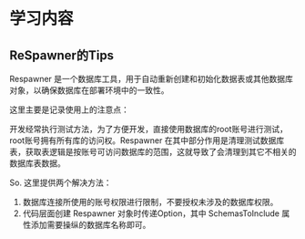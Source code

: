 # 学习内容
## ReSpawner的Tips
Respawner 是一个数据库工具，用于自动重新创建和初始化数据表或其他数据库对象，以确保数据库在部署环境中的一致性。

这里主要是记录使用上的注意点：

开发经常执行测试方法，为了方便开发，直接使用数据库的root账号进行测试，root账号拥有所有库的访问权。Respawner 在其中部分作用是清理测试数据库表，获取表逻辑是按账号可访问数据库的范围，这就导致了会清理到其它不相关的数据库表数据。

So. 这里提供两个解决方法：

1. 数据库连接所使用的账号权限进行限制，不要授权未涉及的数据库权限。
2. 代码层面创建 Respawner 对象时传递Option，其中 SchemasToInclude 属性添加需要操纵的数据库名称即可。